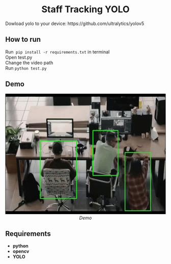<p align="center">
 <h1 align="center">Staff Tracking YOLO </h1>
</p>
Dowload yolo to your device: https://github.com/ultralytics/yolov5

## How to run
Run` pip install -r requirements.txt` in terminal\
Open test.py\
Change the video path\
Run `python test.py`

## Demo
<p align="center">
  <img src="output.gif" width=650><br/>
  <i>Demo</i>
</p>


## Requirements

* **python**
* **opencv**
* **YOLO**

